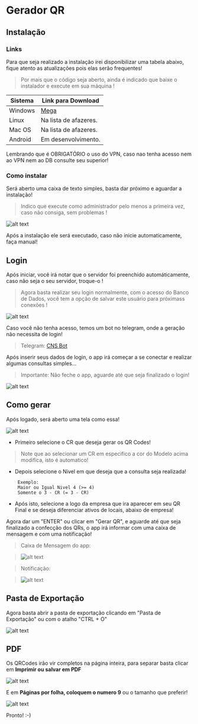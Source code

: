 # Gerador QR

## Instalação
### Links

Para que seja realizado a instalação irei disponibilizar uma tabela abaixo, fique atento as atualizações pois elas serão frequentes!

> Por mais que o código seja aberto, ainda é indicado que baixe o instalador e execute em sua máquina !

| Sistema | Link para Download |
| ----------- | ----------- |
| Windows | [Mega](https://mega.nz/file/6EVkhDrB#j24MtE1VMZn-DS9yPCJmWxb1lIDEuNQvx1FD8xhkj48) |
| Linux | Na lista de afazeres. |
| Mac OS | Na lista de afazeres. |
| Android | Em desenvolvimento. |

Lembrando que é OBRIGATÓRIO o uso do VPN, caso nao tenha acesso nem ao VPN nem ao DB consulte seu superior!

### Como instalar

Será aberto uma caixa de texto simples, basta dar próximo e aguardar a instalação!

> Indico que execute como administrador pelo menos a primeira vez, caso não consiga, sem problemas !

![alt text](assets/image.png)

Após a instalação ele será executado, caso não inicie automaticamente, faça manual!

## Login

Após iniciar, você irá notar que o servidor foi preenchido automáticamente, caso não seja o seu servidor, troque-o !

> Agora basta realizar seu login normalmente, com o acesso do Banco de Dados, você tem a opção de salvar este usuário para próximass conexões !

![alt text](image.png)

Caso você não tenha acesso, temos um bot no telegram, onde a geração não necessita de login!

> Telegram: [CNS Bot](https://t.me/gps_cns_bot)

Após inserir seus dados de login, o app irá começar a se conectar e realizar algumas consultas simples...
> Importante: Não feche o app, aguarde até que seja finalizado o login!

![alt text](image-1.png)

## Como gerar

Após logado, será aberto uma tela como essa!

![alt text](image-2.png)

 - Primeiro selecione o CR que deseja gerar os QR Codes!

 > Note que ao selecionar um CR em especifico a cor do Modelo acima modifica, isto é automatico!

 - Depois selecione o Nivel em que deseja que a consulta seja realizada!

        Exemplo: 
        Maior ou Igual Nivel 4 (>= 4)
        Somente o 3 - CR (= 3 - CR) 

 - Após isto, selecione a logo da empresa que ira aparecer em seu QR Final e se deseja diferenciar ativos de locais, abaixo de empresa!

Agora dar um "ENTER" ou clicar em "Gerar QR", e aguarde até que seja finalizado a confecção dos QRs, o app irá informar com uma caixa de mensagem e com uma notificação!

> Caixa de Mensagem do app:

> ![alt text](image-3.png)

> Notificação:

> ![alt text](image-4.png)

## Pasta de Exportação

Agora basta abrir a pasta de exportação clicando em "Pasta de Exportação" ou com o atalho "CTRL + O"

![alt text](image-5.png)

## PDF

Os QRCodes irão vir completos na página inteira, para separar basta clicar em **Imprimir ou salvar em PDF**

![alt text](image-7.png)

E em **Páginas por folha, coloquem o numero 9** ou o tamanho que preferir!

![alt text](image-6.png)

Pronto! :-)